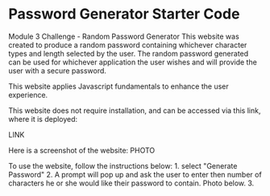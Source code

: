 # Password Generator Starter Code
Module 3 Challenge - Random Password Generator
    This website was created to produce a random password containing whichever character types and length selected by the user. The random password generated can be used for whichever application the user wishes and will provide the user with a secure password.

This website applies Javascript fundamentals to enhance the user experience.

This website does not require installation, and can be accessed via this link, where it is deployed: 

LINK

Here is a screenshot of the website:
PHOTO

To use the website, follow the instructions below:
    1. select "Generate Password"
    2. A prompt will pop up and ask the user to enter then number of characters he or she would like their password to contain. Photo below.
    3. 
